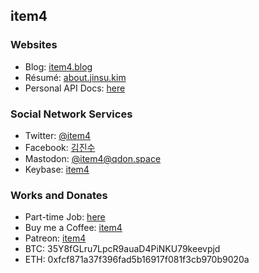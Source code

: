 ## item4

### Websites
* Blog: [item4.blog](https://item4.blog/)
* Résumé: [about.jinsu.kim](https://about.jinsu.kim/resume/)
* Personal API Docs: [here](https://item4.net/api/docs/)

### Social Network Services
* Twitter: [@item4](https://twitter.com/item4/)
* Facebook: [김진수](https://facebook.com/item4/)
* Mastodon: [@item4@qdon.space](https://qdon.space/@item4/)
* Keybase: [item4](https://keybase.io/item4)

### Works and Donates
* Part-time Job: [here](https://about.jinsu.kim/parttime/)
* Buy me a Coffee: [item4](https://www.buymeacoffee.com/item4/)
* Patreon: [item4](https://www.patreon.com/item4/)
* BTC: 35Y8fGLru7LpcR9auaD4PiNKU79keevpjd
* ETH: 0xfcf871a37f396fad5b16917f081f3cb970b9020a

